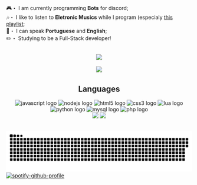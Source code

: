 🎮・ I am currently programming <strong>Bots</strong> for discord;<br>
🎶・ I like to listen to <strong>Eletronic Musics</strong> while I program (especialy <a href="https://open.spotify.com/playlist/2ENe1jhoSqeZYD3FK252A1?si=j9x2SBHHTNGylOG_1j9eFw&utm_source=copy-link">this playlist</a>;<br>
💬・ I can speak <strong>Portuguese</strong> and <strong>English</strong>;<br>
✏️・ Studying to be a Full-Stack developer!

##
<p align="center"><img src="https://discord.c99.nl/widget/theme-2/673369105121804338.png"></p>

<div align="center">
  <a href="https://dsc.gg/rkgstore" target="_blank"><img src="https://img.shields.io/badge/Discord-7289DA?style=for-the-badge&logo=discord&logoColor=white"></a>
</div>

<div align="center">
  <h2>Languages</h2>
  <img src="https://img.shields.io/badge/JavaScript-F7DF1E?style=for-the-badge&logo=javascript&logoColor=black" alt="javascript logo">
  <img src="https://img.shields.io/badge/Node.js-43853D?style=for-the-badge&logo=node.js&logoColor=white" alt="nodejs logo">
  <img src="https://img.shields.io/badge/HTML5-E34F26?style=for-the-badge&logo=html5&logoColor=white" alt="html5 logo">
  <img src="https://img.shields.io/badge/CSS3-1572B6?style=for-the-badge&logo=css3&logoColor=white" alt="css3 logo">
  <img src="https://img.shields.io/badge/Lua-2C2D72?style=for-the-badge&logo=lua&logoColor=white" alt="lua logo">
  <img src="https://img.shields.io/badge/Python-3776AB?style=for-the-badge&logo=python&logoColor=white" alt="python logo">
  <img src="https://img.shields.io/badge/MySQL-00000F?style=for-the-badge&logo=mysql&logoColor=white" alt="mysql logo">
  <img src="https://img.shields.io/badge/PHP-9cf?style=for-the-badge&logo=php&logoColor=black" alt="php logo">
</div>

<div align="center">
  <img height="180em" src="https://github-readme-stats.vercel.app/api?username=guilhermesantos0&show_icons=true&theme=midnight-purple&include_all_commits=true&count_private=true">
  <img height="180em" src="https://github-readme-stats.vercel.app/api/top-langs/?username=guilhermesantos0&layout=compact&langs_count=16&theme=midnight-purple">
</div><br>

![Snake animation](https://github.com/guilhermesantos0/guilhermesantos0/blob/output/github-contribution-grid-snake.svg)
[![spotify-github-profile](https://spotify-github-profile.vercel.app/api/view?uid=guimacedo10-br&cover_image=true&theme=novatorem&bar_color=53b14f&bar_color_cover=false)](https://github.com/kittinan/spotify-github-profile)
